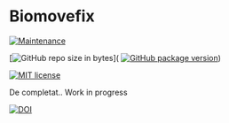 # Biomovefix
[![Maintenance](https://img.shields.io/badge/Maintained%3F-yes-green.svg)](https://GitHub.com/Naereen/StrapDown.js/graphs/commit-activity)

[![GitHub repo size in bytes](https://img.shields.io/github/repo-size/badges/shields.svg)]( [![GitHub package version](https://img.shields.io/github/package-json/v/badges/shields.svg)](https://github.com/rlaurentiu/BioMoveFix/releases))

[![MIT license](https://img.shields.io/badge/License-MIT-blue.svg)](https://lbesson.mit-license.org/)

De completat.. Work in progress

[![DOI](https://zenodo.org/badge/123764206.svg)](https://zenodo.org/badge/latestdoi/123764206)
